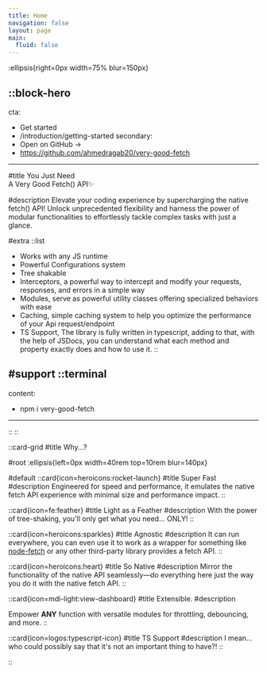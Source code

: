 ```yaml
---
title: Home
navigation: false
layout: page
main:
  fluid: false
---
```


:ellipsis{right=0px width=75% blur=150px}

::block-hero
---
cta:
  - Get started
  - /introduction/getting-started
secondary:
  - Open on GitHub →
  - https://github.com/ahmedragab20/very-good-fetch
---

#title
You Just Need <br > A Very Good Fetch() API✨

#description
Elevate your coding experience by supercharging the native fetch() API! Unlock unprecedented flexibility and harness the power of modular functionalities to effortlessly tackle complex tasks with just a glance.

#extra
  ::list
  - Works with any JS runtime
  - Powerful Configurations system
  - Tree shakable
  - Interceptors, a powerful way to intercept and modify your requests, responses, and errors in a simple way
  - Modules, serve as powerful utility classes offering specialized behaviors with ease
  - Caching, simple caching system to help you optimize the performance of your Api request/endpoint
  - TS Support, The library is fully written in typescript, adding to that, with the help of JSDocs, you can understand what each method and property exactly does and how to use it.
  ::

#support
  ::terminal
  ---
  content:
  - npm i very-good-fetch
  ---
  ::
::

::card-grid
#title
Why...?

#root
:ellipsis{left=0px width=40rem top=10rem blur=140px}

#default
  ::card{icon=heroicons:rocket-launch}
  #title
  Super Fast
  #description
  Engineered for speed and performance, it emulates the native fetch API experience with minimal size and performance impact.
  ::

  ::card{icon=fe:feather}
  #title
  Light as a Feather
  #description
  With the power of tree-shaking, you'll only get what you need... ONLY!
  ::

  ::card{icon=heroicons:sparkles}
  #title
  Agnostic
  #description
  It can run everywhere, you can even use it to work as a wrapper for something like [node-fetch](https://www.npmjs.com/package/node-fetch) or any other third-party library provides a fetch API.
  ::

  ::card{icon=heroicons:heart}
  #title
  So Native
  #description
  Mirror the functionality of the native API seamlessly—do everything here just the way you do it with the native fetch API.
  ::

  ::card{icon=mdi-light:view-dashboard}
  #title
  Extensible.
  #description
  <!-- You'll get bunch of modules to apply things like throttling, debouncing, and more to use them if needed, good to know that those modules could be used with any function... yes ANY! -->
  Empower **ANY** function with versatile modules for throttling, debouncing, and more.
  ::
  
  ::card{icon=logos:typescript-icon}
  #title
  TS Support
  #description
  I mean... who could possibly say that it's not an important thing to have?!
  ::

::

